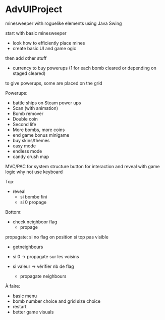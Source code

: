 # AdvUIProject

minesweeper with roguelike elements using Java Swing

start with basic minesweeper

- look how to efficiently place mines
- create basic UI and game ogic

then add other stuff

- currency to buy powerups (1 for each bomb cleared or depending on staged cleared)

to give powerups, some are placed on the grid

Powerups:
- battle ships on Steam power ups 
- Scan (with animation)
- Bomb remover
- Double coin
- Second life
- More bombs, more coins
- end game bonus minigame
- buy skins/themes
- easy mode
- endless mode
- candy crush map

MVC/PAC for system structure button for interaction and reveal with game logic why not use keyboard



Top:
- reveal
    - si bombe fini
    - si 0 propage

Bottom:
- check neighboor flag
    - propage 


propagate:
si no flag on position
si top pas visible
 - getneighbours
 - si 0 -> propagate sur les voisins


 - si valeur -> vérifier nb de flag
    - propagate neighbours


À faire:
- basic menu
- bomb number choice and grid size choice
- restart
- better game visuals

